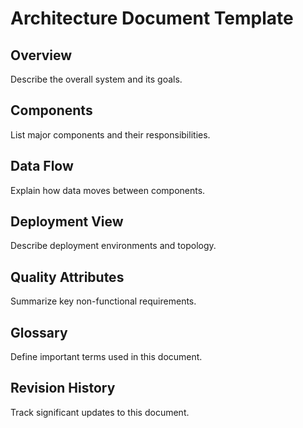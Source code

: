 # Architecture Document Template

## Overview
Describe the overall system and its goals.

## Components
List major components and their responsibilities.

## Data Flow
Explain how data moves between components.

## Deployment View
Describe deployment environments and topology.

## Quality Attributes
Summarize key non-functional requirements.

## Glossary
Define important terms used in this document.

## Revision History
Track significant updates to this document.
